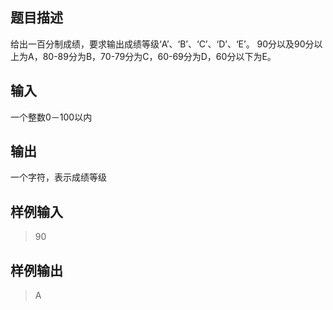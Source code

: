 ## 题目描述 
给出一百分制成绩，要求输出成绩等级‘A’、‘B’、‘C’、‘D’、‘E’。 90分以及90分以上为A，80-89分为B，70-79分为C，60-69分为D，60分以下为E。

## 输入 
一个整数0－100以内

## 输出 
一个字符，表示成绩等级

## 样例输入
> 90

## 样例输出
> A